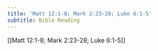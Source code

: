 ```yaml
---
title: 'Matt 12:1-8; Mark 2:23-28; Luke 6:1-5'
subtitle: Bible Reading
---
```


[[Matt 12:1-8; Mark 2:23-28; Luke 6:1-5]]